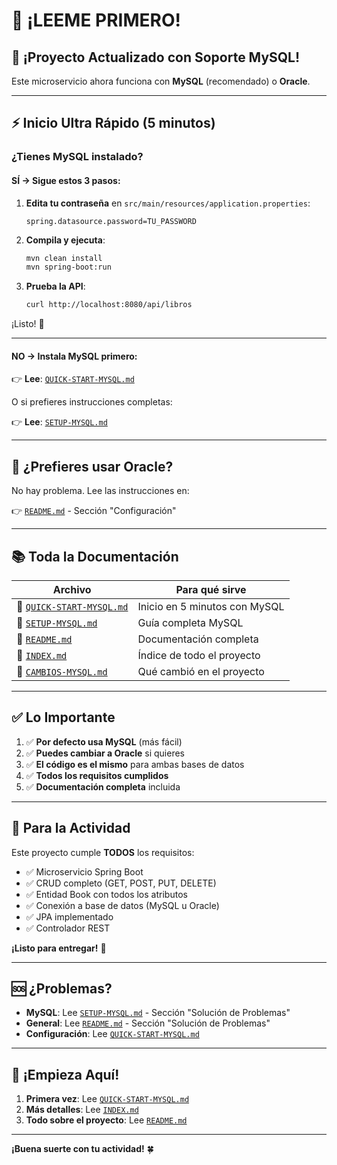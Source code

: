 # 👋 ¡LEEME PRIMERO!

## 🎉 ¡Proyecto Actualizado con Soporte MySQL!

Este microservicio ahora funciona con **MySQL** (recomendado) o **Oracle**.

---

## ⚡ Inicio Ultra Rápido (5 minutos)

### ¿Tienes MySQL instalado?

#### SÍ → Sigue estos 3 pasos:

1. **Edita tu contraseña** en `src/main/resources/application.properties`:
   ```properties
   spring.datasource.password=TU_PASSWORD
   ```

2. **Compila y ejecuta**:
   ```bash
   mvn clean install
   mvn spring-boot:run
   ```

3. **Prueba la API**:
   ```bash
   curl http://localhost:8080/api/libros
   ```

¡Listo! 🎉

---

#### NO → Instala MySQL primero:

👉 **Lee**: [`QUICK-START-MYSQL.md`](QUICK-START-MYSQL.md)

O si prefieres instrucciones completas:

👉 **Lee**: [`SETUP-MYSQL.md`](SETUP-MYSQL.md)

---

## 🔷 ¿Prefieres usar Oracle?

No hay problema. Lee las instrucciones en:

👉 [`README.md`](README.md) - Sección "Configuración"

---

## 📚 Toda la Documentación

| Archivo | Para qué sirve |
|---------|----------------|
| 🚀 [`QUICK-START-MYSQL.md`](QUICK-START-MYSQL.md) | Inicio en 5 minutos con MySQL |
| 🐬 [`SETUP-MYSQL.md`](SETUP-MYSQL.md) | Guía completa MySQL |
| 📖 [`README.md`](README.md) | Documentación completa |
| 📑 [`INDEX.md`](INDEX.md) | Índice de todo el proyecto |
| 🔄 [`CAMBIOS-MYSQL.md`](CAMBIOS-MYSQL.md) | Qué cambió en el proyecto |

---

## ✅ Lo Importante

1. ✅ **Por defecto usa MySQL** (más fácil)
2. ✅ **Puedes cambiar a Oracle** si quieres
3. ✅ **El código es el mismo** para ambas bases de datos
4. ✅ **Todos los requisitos cumplidos** 
5. ✅ **Documentación completa** incluida

---

## 🎯 Para la Actividad

Este proyecto cumple **TODOS** los requisitos:

- ✅ Microservicio Spring Boot
- ✅ CRUD completo (GET, POST, PUT, DELETE)
- ✅ Entidad Book con todos los atributos
- ✅ Conexión a base de datos (MySQL u Oracle)
- ✅ JPA implementado
- ✅ Controlador REST

**¡Listo para entregar!** 🚀

---

## 🆘 ¿Problemas?

- **MySQL**: Lee [`SETUP-MYSQL.md`](SETUP-MYSQL.md) - Sección "Solución de Problemas"
- **General**: Lee [`README.md`](README.md) - Sección "Solución de Problemas"
- **Configuración**: Lee [`QUICK-START-MYSQL.md`](QUICK-START-MYSQL.md)

---

## 🎊 ¡Empieza Aquí!

1. **Primera vez**: Lee [`QUICK-START-MYSQL.md`](QUICK-START-MYSQL.md)
2. **Más detalles**: Lee [`INDEX.md`](INDEX.md)
3. **Todo sobre el proyecto**: Lee [`README.md`](README.md)

---

**¡Buena suerte con tu actividad!** 🍀

